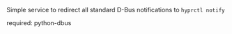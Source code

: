 Simple service to redirect all standard D-Bus notifications to `hyprctl notify`

required: python-dbus